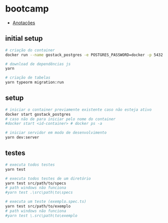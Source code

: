 # bootcamp
- [Anotações](https://www.notion.so/nenitfeadrocketseat/GoStack-11-9aa1f5390b77432a8b150e175580af3f)
## initial setup
```sh
# criação do container
docker run --name gostack_postgres -e POSTGRES_PASSWORD=docker -p 5432:5432 -d postgres

# download de dependências js
yarn

# criação de tabelas
yarn typeorm migration:run
```
## setup
```sh
# iniciar o container previamente existente caso não esteja ativo
docker start gostack_postgres
# caso não de para iniciar pelo nome do container
#docker start <id-container> # docker ps -a

# iniciar servidor em modo de desenvolvimento
yarn dev:server
```

## testes

```sh
# executa todos testes
yarn test

# executa todos testes de um diretório
yarn test src/path/to/specs
# path windows não funciona
#yarn test .\src\path\to\specs

# executa um teste (exemplo.spec.ts)
yarn test src/path/to/exemplo
# path windows não funciona
#yarn test \.src\path\to\exemplo
```
